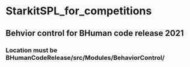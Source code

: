 # StarkitSPL_for_competitions
## Behvior control for BHuman code release 2021
### Location must be BHumanCodeRelease/src/Modules/BehaviorControl/
